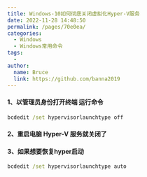 ```yaml
---
title: Windows-10如何彻底关闭虚拟化Hyper-V服务
date: 2022-11-28 14:48:50
permalink: /pages/70e0ea/
categories:
  - Windows
  - Windows常用命令
tags:
  - 
author: 
  name: Bruce
  link: https://github.com/banna2019
---
```

#### **1、以管理员身份打开终端 运行命令**

```cmd
bcdedit /set hypervisorlaunchtype off 
```

#### **2、重启电脑  Hyper-V 服务就关闭了**

#### **3、如果想要恢复hyper启动**

```cmd
bcdedit /set hypervisorlaunchtype auto
```